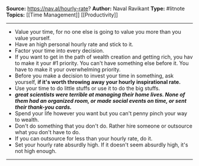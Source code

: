 ---
---
**Source:** https://nav.al/hourly-rate?
**Author:** Naval Ravikant
**Type:** #litnote 
**Topics:** [[Time Management]] [[Productivity]] 

----
- Value your time, for no one else is going to value you more than you value yourself.
- Have an high personal hourly rate and stick to it.
- Factor your time into every decision.
- If you want to get in the path of wealth creation and getting rich, you hav to make it your #1 priority. You can't have something else before it. You have to make it your overwhelming priority.
- Before you make a decision to invest your time in something, ask yourself, **if it's worth throwing away your hourly inspirational rate.**
- Use your time to do little stuffs or use it to do the big stuffs. 
- ***great scientists were terrible at managing their home lives. None of them had an organized room, or made social events on time, or sent their thank-you cards.***
- Spend your life however you want but you can't penny pinch your way to wealth.
- Don't do something that you don't do. Rather hire someone or outsource what you don't have to do.
- If you can outsource for less than your hourly rate, do it.
- Set your hourly rate absurdly high. If it doesn't seem absurdly high, it's not high enough.
----

